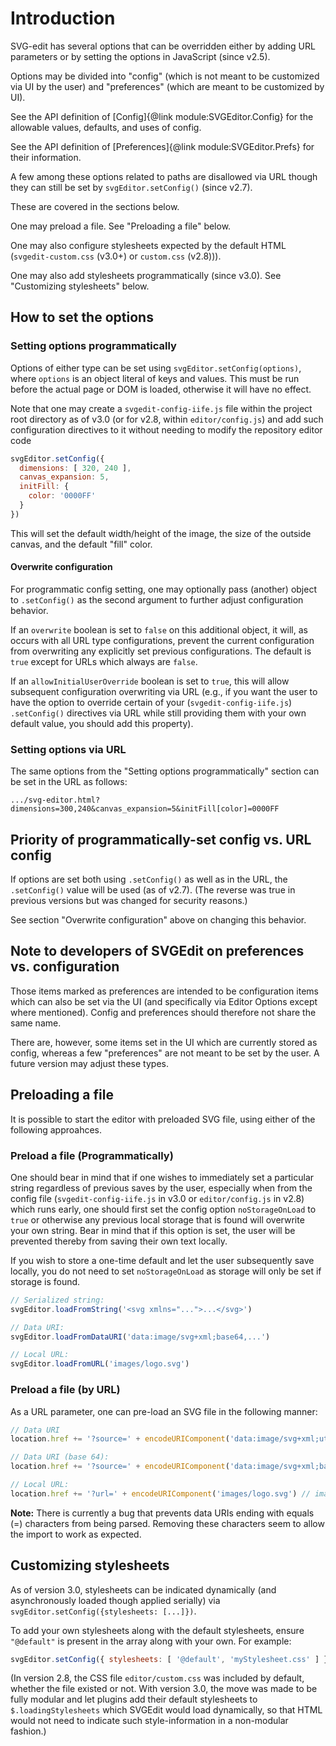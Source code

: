 # Introduction

SVG-edit has several options that can be overridden either by adding URL
parameters or by setting the options in JavaScript (since v2.5).

Options may be divided into "config" (which is not meant to be customized
via UI by the user) and "preferences" (which are meant to be customized
by UI).

See the API definition of
[Config]{@link module:SVGEditor.Config}
for the allowable values, defaults, and uses of config.

See the API definition of [Preferences]{@link module:SVGEditor.Prefs}
for their information.

A few among these options related to paths are disallowed via URL though
they can still be set by `svgEditor.setConfig()` (since v2.7).

These are covered in the sections below.

One may preload a file. See "Preloading a file" below.

One may also configure stylesheets expected by the default HTML
(`svgedit-custom.css` (v3.0+) or `custom.css` (v2.8))).

One may also add stylesheets programmatically (since v3.0).
See "Customizing stylesheets" below.

## How to set the options

### Setting options programmatically

Options of either type can be set using `svgEditor.setConfig(options)`,
where `options` is an object literal of keys and values. This must be
run before the actual page or DOM is loaded, otherwise it will have no
effect.

Note that one may create a `svgedit-config-iife.js` file within the project
root directory as of v3.0 (or for v2.8, within `editor/config.js`) and
add such configuration directives to it without needing to modify the
repository editor code

```js
svgEditor.setConfig({
  dimensions: [ 320, 240 ],
  canvas_expansion: 5,
  initFill: {
    color: '0000FF'
  }
})
```

This will set the default width/height of the image, the size of the outside
canvas, and the default "fill" color.

#### Overwrite configuration

For programmatic config setting, one may optionally pass (another)
object to `.setConfig()` as the second argument to further adjust
configuration behavior.

If an `overwrite` boolean is set to `false` on this additional object,
it will, as occurs with all URL type configurations, prevent the current
configuration from overwriting any explicitly set previous configurations.
The default is `true` except for URLs which always are `false`.

If an `allowInitialUserOverride` boolean is set to `true`, this will allow
subsequent configuration overwriting via URL (e.g., if you want the
user to have the option to override certain of your (`svgedit-config-iife.js`)
`.setConfig()` directives via URL while still providing them with
your own default value, you should add this property).

### Setting options via URL

The same options from the "Setting options programmatically" section can be
set in the URL as follows:

```
.../svg-editor.html?dimensions=300,240&canvas_expansion=5&initFill[color]=0000FF
```

## Priority of programmatically-set config vs. URL config

If options are set both using `.setConfig()` as well as in the URL, the
`.setConfig()` value will be used (as of v2.7). (The reverse was true in
  previous versions but was changed for security reasons.)

See section "Overwrite configuration" above on changing this behavior.

## Note to developers of SVGEdit on preferences vs. configuration

Those items marked as preferences are intended to be configuration items
which can also be set via the UI (and specifically via Editor Options
except where mentioned). Config and preferences should therefore not
share the same name.

There are, however, some items set in the UI which are currently
stored as config, whereas a few "preferences" are not meant to be set
by the user. A future version may adjust these types.

## Preloading a file

It is possible to start the editor with preloaded SVG file, using either
of the following approahces.

### Preload a file (Programmatically)

One should bear in mind that if one wishes to immediately set a
particular string regardless of previous saves by the user, especially when
from the config file (`svgedit-config-iife.js` in v3.0 or `editor/config.js`
in v2.8) which runs early, one should first set the config option
`noStorageOnLoad` to `true` or otherwise any
previous local storage that is found will overwrite your own string.
Bear in mind that if this option is set, the user will be prevented thereby
from saving their own text locally.

If you wish to store a one-time default and let the user subsequently save
locally, you do not need to set `noStorageOnLoad` as storage will only be
set if storage is found.

```js
// Serialized string:
svgEditor.loadFromString('<svg xmlns="...">...</svg>')

// Data URI:
svgEditor.loadFromDataURI('data:image/svg+xml;base64,...')

// Local URL:
svgEditor.loadFromURL('images/logo.svg')
```

### Preload a file (by URL)

As a URL parameter, one can pre-load an SVG file in the following manner:

```js
// Data URI
location.href += '?source=' + encodeURIComponent('data:image/svg+xml;utf8,' + svgText)

// Data URI (base 64):
location.href += '?source=' + encodeURIComponent('data:image/svg+xml;base64,' + svgTextAsBase64) // data%3Aimage%2Fsvg%2Bxml%3Bbase64%2C ...

// Local URL:
location.href += '?url=' + encodeURIComponent('images/logo.svg') // images%2Flogo.svg
```

**Note:** There is currently a bug that prevents data URIs ending with
equals (=) characters from being parsed. Removing these characters seem
to allow the import to work as expected.
<!-- Todo: Is this still occurring? -->

## Customizing stylesheets

As of version 3.0, stylesheets can be indicated dynamically (and
asynchronously loaded though applied serially) via
`svgEditor.setConfig({stylesheets: [...]})`.

To add your own stylesheets along with the default stylesheets, ensure
`"@default"` is present in the array along with your own. For example:

```js
svgEditor.setConfig({ stylesheets: [ '@default', 'myStylesheet.css' ] })
```

(In version 2.8, the CSS file `editor/custom.css` was included by default,
whether the file existed or not. With version 3.0, the move was made to
be fully modular and let plugins add their default stylesheets to
`$.loadingStylesheets` which SVGEdit would load dynamically, so that HTML
would not need to indicate such style-information in a non-modular fashion.)
